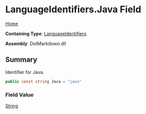 # LanguageIdentifiers\.Java Field

[Home](../../../README.md)

**Containing Type**: [LanguageIdentifiers](../README.md)

**Assembly**: DotMarkdown\.dll

## Summary

Identifier for Java\.

```csharp
public const string Java = "java"
```

### Field Value

[String](https://docs.microsoft.com/en-us/dotnet/api/system.string)

